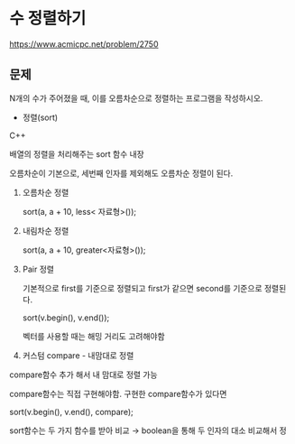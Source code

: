 # 수 정렬하기

https://www.acmicpc.net/problem/2750

## 문제

N개의 수가 주어졌을 때, 이를 오름차순으로 정렬하는 프로그램을 작성하시오.

- 정렬(sort)

C++ <algorithm>

배열의 정렬을 처리해주는 sort 함수 내장

오름차순이 기본으로, 세번째 인자를 제외해도 오름차순 정렬이 된다.

1. 오름차순 정렬
    
    sort(a, a + 10, less< 자료형>());
    

1. 내림차순 정렬
    
    sort(a, a + 10, greater<자료형>());
    
2. Pair 정렬
    
    기본적으로 first를 기준으로 정렬되고 first가 같으면 second를 기준으로 정렬된다.
    
    sort(v.begin(), v.end());
    
    벡터를 사용할 때는 해밍 거리도 고려해야함
    
3. 커스텀 compare - 내맘대로 정렬

compare함수 추가 해서 내 맘대로 정렬 가능 

compare함수는 직접 구현해야함. 구현한 compare함수가 있다면

sort(v.begin(), v.end(), compare);

sort함수는 두 가지 함수를 받아 비교 → boolean을 통해 두 인자의 대소 비교해서 정